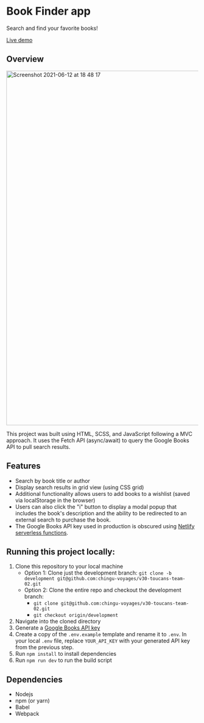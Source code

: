 # Book Finder app

Search and find your favorite books!

[Live demo](https://lucid-hugle-4ef211.netlify.app/)

## Overview
<img width="929" alt="Screenshot 2021-06-12 at 18 48 17" src="https://user-images.githubusercontent.com/77361223/121784934-ced8e100-cbae-11eb-9712-810ba82600b9.png">

This project was built using HTML, SCSS, and JavaScript following a MVC approach. It uses the Fetch API (async/await) to query the Google Books API to pull search results.

## Features

* Search by book title or author
* Display search results in grid view (using CSS grid)
* Additional functionality allows users to add books to a wishlist (saved via localStorage in the browser)
* Users can also click the "i" button to display a modal popup that includes the book's description and the ability to be redirected to an external search to purchase the book.
* The Google Books API key used in production is obscured using [Netlify serverless functions](https://docs.netlify.com/functions/build-with-javascript/).

## Running this project locally:

1. Clone this repository to your local machine
    - Option 1: Clone just the development branch: `git clone -b development git@github.com:chingu-voyages/v30-toucans-team-02.git`
    - Option 2: Clone the entire repo and checkout the development branch: 
      - `git clone git@github.com:chingu-voyages/v30-toucans-team-02.git`
      - `git checkout origin/development`
2. Navigate into the cloned directory
3. Generate a [Google Books API key](https://console.cloud.google.com/apis/credentials)
4. Create a copy of the `.env.example` template and rename it to `.env`. In your local `.env` file, replace `YOUR_API_KEY` with your generated API key from the previous step.
3. Run `npm install` to install dependencies
4. Run `npm run dev` to run the build script

## Dependencies

* Nodejs
* npm (or yarn)
* Babel
* Webpack
